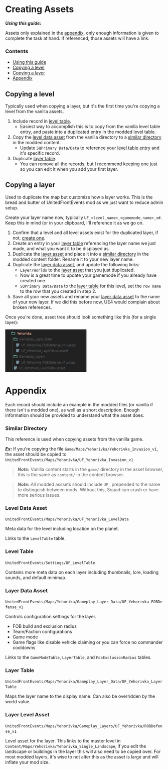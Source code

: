 # Creating Assets

***Using this guide:***

Assets only explained in the [appendix](#appendix), only enough information is given to complete the task at hand. If referenced, those assets will have a link.

### Contents

- [Using this guide](#using-this-guide)
- [Copying a level](#copying-a-level)
- [Copying a layer](#copying-a-layer)
- [Appendix](#appendix)

## Copying a level

Typically used when copying a layer, but it's the first time you're copying a level from the vanilla assets.

1. Include record in [level table](#level-table).
   - Easiest way to accomplish this is to copy from the vanilla level table entry, and paste into a duplicated entry in the modded level table.
2. Copy the [level data asset](#level-data-asset) from the vanilla directory to a [similar directory](#similar-directory) in the modded content.
   - Update `SQPrimary Data/Data` to reference your [level table entry](#level-table) and it's specific record.
2. Duplicate [layer table](#layer-table).
   - You can remove all the records, but I recommend keeping one just so you can edit it when you add your first layer.


## Copying a layer

Used to duplicate the map but customize how a layer works. This is the bread and butter of UnitedFrontEvents mod as we just want to reduce admin setup.

Create your layer name now, typically `UF_<level_name>_<gamemode_name>_v#`. Keep this in mind (or in your clipboard, I'll reference it as we go on.

1. Confirm that a level and all level assets exist for the duplicated layer, if not, [create one](#copying-a-layer).
1. Create an entry in your [layer table](#layer-table) referencing the layer name we just made, and what you want it to be displayed as.
2. Duplicate the [layer asset](#layer-level-asset) and place it into a [similar directory](#similar-directory) in the modded content folder. Rename it to your new layer name.
3. Duplicate the [layer data asset](#layer-data-asset), and update the following links:
   - `Layer/Worlds` to the [layer asset](#layer-level-asset) that you just duplicated.
	- Now is a great time to update your gamemode if you already have created one.
	- `SQPrimary Data/Data` to the [layer table](#layer-table) for this level, set the `row name` to the row that you created in step 2.
4. Save all your new assets and rename your [layer data asset](#layer-data-asset) to the name of your new layer. If we did this before now, UE4 would complain about broken references.

Once you're done, asset tree should look something like this (for a single layer):

![Example asset tree with a single modded layer](img/FOBDefenseAssetTree.png)

# Appendix

Each record should include an example in the modded files (or vanilla if there isn't a modded one), as well as a short description. Enough information should be provided to understand what the asset does.

### Similar Directory

This reference is used when copying assets from the vanilla game.

***Ex:*** If you're copying the file `Game/Maps/Yehorivka/Yehorivka_Invasion_v1`, the asset should be copied to `UnitedFrontEvents/Maps/Yehorivka/UF_Yehorivka_Invasion_v1`

> ***Note:*** Vanilla content starts in the `game/` directory in the asset browser, this is the same as `content/` in the content browser.

> ***Note:*** All modded asssets should include `UF_` prepended to the name to distinguish between mods. Without this, Squad can crash or have more serious issues.

### Level Data Asset
`UnitedFrontEvents/Maps/Yehorivka/UF_Yehorivka_LevelData`

Meta data for the level including location on the planet.

Links to the `LevelTable` table.

### Level Table
`UnitedFrontEvents/Settings/UF_LevelTable`

Contains more meta data on each layer including thumbnails, lore, loading sounds, and default minimap.

### Layer Data Asset
`UnitedFrontEvents/Maps/Yehorika/Gameplay_Layer_Data/UF_Yehorivka_FOBDefense_v1`

Controls configuration settings for the layer.

- FOB build and exclusion radius
- Team/Faction configurations
- Game mode
- Game flags like disable vehicle claiming or you can force no commander cooldowns

Links to the `GameModeTable`, `LayerTable`, and `FobExclusionRadius` tables.

### Layer Table
`UnitedFrontEvents/Maps/Yehorika/Gameplay_Layer_Data/UF_Yehorivka_LayerTable`

Maps the layer name to the display name. Can also be overridden by the world value.

### Layer Level Asset
`UnitedFrontEvents/Maps/Yehorivka/Gameplay_Layers/UF_Yehorivka/ROBDefense_v1`

Level asset for the layer. This links to the master level in `Content/Maps/Yehorivka/Yehorivka_Single_Landscape`, if you edit the landscape or buildings in the layer this will also need to be copied over. For most modded layers, it's wise to not alter this as the asset is large and will inflate your mod size.